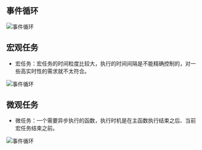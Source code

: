 ## 事件循环

![事件循环](/assets/img/event/shijianxunhuan.png)


## 宏观任务

 - 宏任务：宏任务的时间粒度比较大，执行的时间间隔是不能精确控制的，对一些高实时性的需求就不太符合。

![事件循环](/assets/img/event/hongguan.png)

## 微观任务

- 微任务：一个需要异步执行的函数，执行时机是在主函数执行结束之后、当前宏任务结束之前。

![事件循环](/assets/img/event/weiguan.png)
